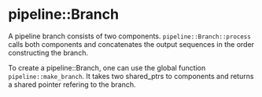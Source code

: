 # pipeline::Branch

A pipeline branch consists of two components.
```pipeline::Branch::process``` calls both components and concatenates the output sequences in the order constructing the branch.

To create a pipeline::Branch, one can use the global function ```pipeline::make_branch```.
It takes two shared_ptrs to components and returns a shared pointer refering to the branch.

